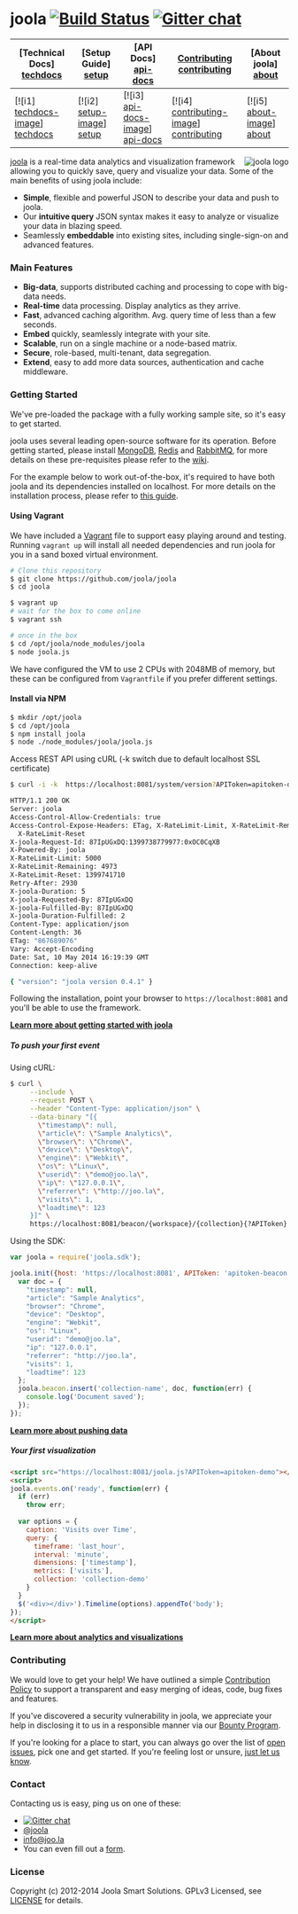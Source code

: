 # joola [![Build Status][3]][4] [![Gitter chat](https://badges.gitter.im/joola/joola.png)](https://gitter.im/joola)

| **[Technical Docs] [techdocs]**     | **[Setup Guide] [setup]**     | **[API Docs] [api-docs]**           | **[Contributing] [contributing]**           | **[About joola] [about]**     |
|-------------------------------------|-------------------------------|-----------------------------------|---------------------------------------------|-------------------------------------|
| [![i1] [techdocs-image]] [techdocs] | [![i2] [setup-image]] [setup] | [![i3] [api-docs-image]] [api-docs] | [![i4] [contributing-image]] [contributing] | [![i5] [about-image]] [about] |

<img src="http://i.imgur.com/Kx6l8s3.png" alt="joola logo" title="joola" align="right" />

[joola][22] is a real-time data analytics and visualization framework allowing you to quickly save, query and visualize your data. 
Some of the main benefits of using joola include:

- **Simple**, flexible and powerful JSON to describe your data and push to joola.
- Our **intuitive query** JSON syntax makes it easy to analyze or visualize your data in blazing speed. 
- Seamlessly **embeddable** into existing sites, including single-sign-on and advanced features.

### Main Features

- **Big-data**, supports distributed caching and processing to cope with big-data needs.
- **Real-time** data processing. Display analytics as they arrive.
- **Fast**, advanced caching algorithm. Avg. query time of less than a few seconds.
- **Embed** quickly, seamlessly integrate with your site.
- **Scalable**, run on a single machine or a node-based matrix.
- **Secure**, role-based, multi-tenant, data segregation.
- **Extend**, easy to add more data sources, authentication and cache middleware.

### Getting Started
We've pre-loaded the package with a fully working sample site, so it's easy to get started.

joola uses several leading open-source software for its operation. Before getting started, please install [MongoDB](http://mongodb.org), [Redis](http://redis.io) and [RabbitMQ](http://www.rabbitmq.com/), for more details on these pre-requisites please refer to the [wiki](http://github.com/joola/joola/wiki/install-joola).  

For the example below to work out-of-the-box, it's required to have both joola and its dependencies installed on localhost.
 For more details on the installation process, please refer to [this guide](http://github.com/joola/joola/wiki/install-joola).

#### Using Vagrant
We have included a [Vagrant](http://www.vagrantup.com) file to support easy playing around and testing. Running `vagrant up` will install all needed dependencies and run joola for you in a sand boxed virtual environment. 

```bash
# Clone this repository
$ git clone https://github.com/joola/joola
$ cd joola

$ vagrant up
# wait for the box to come online
$ vagrant ssh 

# once in the box
$ cd /opt/joola/node_modules/joola
$ node joola.js
```

We have configured the VM to use 2 CPUs with 2048MB of memory, but these can be configured from `Vagrantfile` if you prefer different settings.  

#### Install via NPM

```bash
$ mkdir /opt/joola
$ cd /opt/joola
$ npm install joola
$ node ./node_modules/joola/joola.js
```

Access REST API using cURL (-k switch due to default localhost SSL certificate)

```bash
$ curl -i -k  https://localhost:8081/system/version?APIToken=apitoken-demo

HTTP/1.1 200 OK
Server: joola
Access-Control-Allow-Credentials: true
Access-Control-Expose-Headers: ETag, X-RateLimit-Limit, X-RateLimit-Remaining,
  X-RateLimit-Reset
X-joola-Request-Id: 87IpUGxDQ:1399738779977:0xOC0CqXB
X-Powered-By: joola
X-RateLimit-Limit: 5000
X-RateLimit-Remaining: 4973
X-RateLimit-Reset: 1399741710
Retry-After: 2930
X-joola-Duration: 5
X-joola-Requested-By: 87IpUGxDQ
X-joola-Fulfilled-By: 87IpUGxDQ
X-joola-Duration-Fulfilled: 2
Content-Type: application/json
Content-Length: 36
ETag: "867689076"
Vary: Accept-Encoding
Date: Sat, 10 May 2014 16:19:39 GMT
Connection: keep-alive

{ "version": "joola version 0.4.1" }
```

Following the installation, point your browser to `https://localhost:8081` and you'll be able to use the framework.

[**Learn more about getting started with joola**](http://github.com/joola/joola/wiki/technical-documentation)

##### To push your first event

Using cURL:
```bash
$ curl \
     --include \
     --request POST \
     --header "Content-Type: application/json" \
     --data-binary "[{
       \"timestamp\": null,
       \"article\": \"Sample Analytics\",
       \"browser\": \"Chrome\",
       \"device\": \"Desktop\",
       \"engine\": \"Webkit\",
       \"os\": \"Linux\",
       \"userid\": \"demo@joo.la\",
       \"ip\": \"127.0.0.1\",
       \"referrer\": \"http://joo.la\",
       \"visits\": 1,
       \"loadtime\": 123
     }]" \
     https://localhost:8081/beacon/{workspace}/{collection}{?APIToken}
```

Using the SDK:
```js
var joola = require('joola.sdk');

joola.init({host: 'https://localhost:8081', APIToken: 'apitoken-beacon'}, function(err) {
  var doc = {
    "timestamp": null,
    "article": "Sample Analytics",
    "browser": "Chrome",
    "device": "Desktop",
    "engine": "Webkit",
    "os": "Linux",
    "userid": "demo@joo.la",
    "ip": "127.0.0.1",
    "referrer": "http://joo.la",
    "visits": 1,
    "loadtime": 123
  };
  joola.beacon.insert('collection-name', doc, function(err) { 
    console.log('Document saved');
  });
});
```

[**Learn more about pushing data**](http://github.com/joola/joola/wiki/pushing-data)

##### Your first visualization
```html
<script src="https://localhost:8081/joola.js?APIToken=apitoken-demo"></script>
<script>
joola.events.on('ready', function(err) {
  if (err)
    throw err;
    
  var options = {
    caption: 'Visits over Time',
    query: {
      timeframe: 'last_hour',
      interval: 'minute',
      dimensions: ['timestamp'],
      metrics: ['visits'],
      collection: 'collection-demo'
    }
  }
  $('<div></div>').Timeline(options).appendTo('body');
});
</script>
```

[**Learn more about analytics and visualizations**](http://github.com/joola/joola/wiki/analytics-and-visualization)

### Contributing
We would love to get your help! We have outlined a simple [Contribution Policy][18] to support a transparent and easy merging
of ideas, code, bug fixes and features.

If you've discovered a security vulnerability in joola, we appreciate your help in disclosing it to us in a responsible manner via our [Bounty Program](https://hackerone.com/joola-io).

If you're looking for a place to start, you can always go over the list of [open issues][17], pick one and get started.
If you're feeling lost or unsure, [just let us know](#Contact).

### Contact
Contacting us is easy, ping us on one of these:

- [![Gitter chat](https://badges.gitter.im/joola/joola.png)](https://gitter.im/joola)
- [@joola][19]
- [info@joo.la][20]
- You can even fill out a [form][21].

### License
Copyright (c) 2012-2014 Joola Smart Solutions. GPLv3 Licensed, see [LICENSE][24] for details.


[1]: https://coveralls.io/repos/joola/joola/badge.png?branch=develop
[2]: https://coveralls.io/r/joola/joola?branch=develop
[3]: https://travis-ci.org/joola/joola.png?branch=develop
[4]: https://travis-ci.org/joola/joola?branch=develop
[5]: https://david-dm.org/joola/joola.png
[6]: https://david-dm.org/joola/joola
[7]: https://david-dm.org/joola/joola/dev-status.png
[8]: https://david-dm.org/joola/joola#info=devDependencies
[9]: https://github.com/joola/joola.engine
[10]: https://github.com/joola/joola.analytics
[11]: https://github.com/joola/joola.sdk
[12]: https://github.com/joola/joola.config
[13]: https://github.com/joola/joola.logger
[14]: https://github.com/joola/joola
[15]: http://nodejs.org
[16]: http://serverfault.com/
[17]: http://https://joolatech.atlassian.net/browse/JARVIS
[18]: https://github.com/joola/joola/blob/master/CONTRIBUTING.md
[19]: http://twitter.com/joola
[20]: mailto://info@joo.la
[21]: https://joo.la/contact
[22]: https://joo.la/
[23]: http://ci.joo.la
[24]: https://github.com/joola/joola/blob/master/LICENSE.md
[25]: https://joolatech.atlassian.net/wiki/display/JAD/Welcome
[26]: https://joolatech.atlassian.net/wiki/display/JAD/Getting+Started
[27]: https://joolatech.atlassian.net/wiki/display/JAD/Installing+joola
[28]: https://joolatech.atlassian.net/wiki/display/JAD/Developers
[29]: https://joolatech.atlassian.net/wiki/display/JAD/Developers/Coding+Guidelines

[architecture-doc]: https://github.com/joola/joola/wiki/Technical-architecture
[talk-to-us]: https://github.com/joola/joola/wiki/Talk-to-us

[about-image]: https://raw.github.com/joola/joola/develop/docs/images/about.png
[techdocs-image]: https://raw.github.com/joola/joola/develop/docs/images/techdocs.png
[setup-image]: https://raw.github.com/joola/joola/develop/docs/images/setup.png
[api-docs-image]: https://raw.github.com/joola/joola/develop/docs/images/roadmap.png
[contributing-image]: https://raw.github.com/joola/joola/develop/docs/images/contributing.png

[about]: https://github.com/joola/joola/wiki/joola-overview
[techdocs]: https://github.com/joola/joola/wiki/Technical-documentation
[setup]: https://github.com/joola/joola/wiki/Setting-up-joola
[api-docs]: http://docs.joola.apiary.io/
[contributing]: https://github.com/joola/joola/wiki/Contributing
